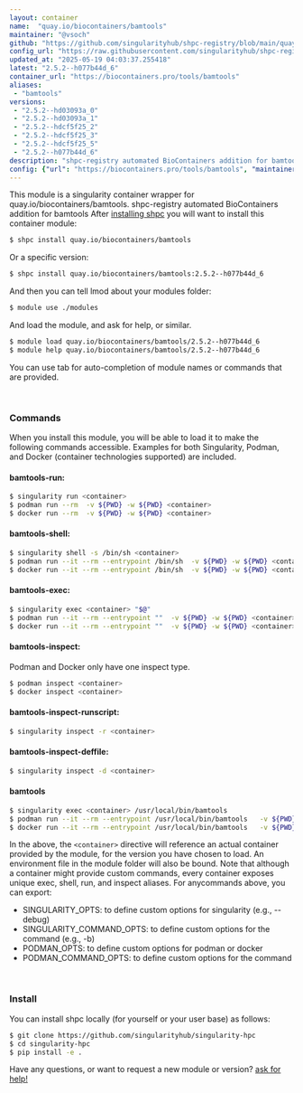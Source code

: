 ```yaml
---
layout: container
name:  "quay.io/biocontainers/bamtools"
maintainer: "@vsoch"
github: "https://github.com/singularityhub/shpc-registry/blob/main/quay.io/biocontainers/bamtools/container.yaml"
config_url: "https://raw.githubusercontent.com/singularityhub/shpc-registry/main/quay.io/biocontainers/bamtools/container.yaml"
updated_at: "2025-05-19 04:03:37.255418"
latest: "2.5.2--h077b44d_6"
container_url: "https://biocontainers.pro/tools/bamtools"
aliases:
 - "bamtools"
versions:
 - "2.5.2--hd03093a_0"
 - "2.5.2--hd03093a_1"
 - "2.5.2--hdcf5f25_2"
 - "2.5.2--hdcf5f25_3"
 - "2.5.2--hdcf5f25_5"
 - "2.5.2--h077b44d_6"
description: "shpc-registry automated BioContainers addition for bamtools"
config: {"url": "https://biocontainers.pro/tools/bamtools", "maintainer": "@vsoch", "description": "shpc-registry automated BioContainers addition for bamtools", "latest": {"2.5.2--h077b44d_6": "sha256:1ca40c89e968555209952d40719ee231d7f6e8bdf89dc9f041809d5266ffe4d1"}, "tags": {"2.5.2--hd03093a_0": "sha256:599e39895bf24cd8cbbccda2a09609dc54435523298147d872267d94dfa19804", "2.5.2--hd03093a_1": "sha256:9eb87f5ff78176c78fab5677976373ab86cabf9ddb0b1ae764ad4009858f417f", "2.5.2--hdcf5f25_2": "sha256:2a6a12c50661287d5605d04e1ab7a67fe9b15994fac26371b52099fd5c59166a", "2.5.2--hdcf5f25_3": "sha256:b4009a6dcec42401b9574902a917c79e955af0f54bf6d14456d2db8dd759f2f7", "2.5.2--hdcf5f25_5": "sha256:36cf305f9dd59d02e33a9fd69543f6f8146b4b7efd1104836d0f847b83db009b", "2.5.2--h077b44d_6": "sha256:1ca40c89e968555209952d40719ee231d7f6e8bdf89dc9f041809d5266ffe4d1"}, "docker": "quay.io/biocontainers/bamtools", "aliases": {"bamtools": "/usr/local/bin/bamtools"}}
---
```


This module is a singularity container wrapper for quay.io/biocontainers/bamtools.
shpc-registry automated BioContainers addition for bamtools
After [installing shpc](#install) you will want to install this container module:


```bash
$ shpc install quay.io/biocontainers/bamtools
```

Or a specific version:

```bash
$ shpc install quay.io/biocontainers/bamtools:2.5.2--h077b44d_6
```

And then you can tell lmod about your modules folder:

```bash
$ module use ./modules
```

And load the module, and ask for help, or similar.

```bash
$ module load quay.io/biocontainers/bamtools/2.5.2--h077b44d_6
$ module help quay.io/biocontainers/bamtools/2.5.2--h077b44d_6
```

You can use tab for auto-completion of module names or commands that are provided.

<br>

### Commands

When you install this module, you will be able to load it to make the following commands accessible.
Examples for both Singularity, Podman, and Docker (container technologies supported) are included.

#### bamtools-run:

```bash
$ singularity run <container>
$ podman run --rm  -v ${PWD} -w ${PWD} <container>
$ docker run --rm  -v ${PWD} -w ${PWD} <container>
```

#### bamtools-shell:

```bash
$ singularity shell -s /bin/sh <container>
$ podman run --it --rm --entrypoint /bin/sh  -v ${PWD} -w ${PWD} <container>
$ docker run --it --rm --entrypoint /bin/sh  -v ${PWD} -w ${PWD} <container>
```

#### bamtools-exec:

```bash
$ singularity exec <container> "$@"
$ podman run --it --rm --entrypoint ""  -v ${PWD} -w ${PWD} <container> "$@"
$ docker run --it --rm --entrypoint ""  -v ${PWD} -w ${PWD} <container> "$@"
```

#### bamtools-inspect:

Podman and Docker only have one inspect type.

```bash
$ podman inspect <container>
$ docker inspect <container>
```

#### bamtools-inspect-runscript:

```bash
$ singularity inspect -r <container>
```

#### bamtools-inspect-deffile:

```bash
$ singularity inspect -d <container>
```


#### bamtools

```bash
$ singularity exec <container> /usr/local/bin/bamtools
$ podman run --it --rm --entrypoint /usr/local/bin/bamtools   -v ${PWD} -w ${PWD} <container> -c " $@"
$ docker run --it --rm --entrypoint /usr/local/bin/bamtools   -v ${PWD} -w ${PWD} <container> -c " $@"
```



In the above, the `<container>` directive will reference an actual container provided
by the module, for the version you have chosen to load. An environment file in the
module folder will also be bound. Note that although a container
might provide custom commands, every container exposes unique exec, shell, run, and
inspect aliases. For anycommands above, you can export:

 - SINGULARITY_OPTS: to define custom options for singularity (e.g., --debug)
 - SINGULARITY_COMMAND_OPTS: to define custom options for the command (e.g., -b)
 - PODMAN_OPTS: to define custom options for podman or docker
 - PODMAN_COMMAND_OPTS: to define custom options for the command

<br>

### Install

You can install shpc locally (for yourself or your user base) as follows:

```bash
$ git clone https://github.com/singularityhub/singularity-hpc
$ cd singularity-hpc
$ pip install -e .
```

Have any questions, or want to request a new module or version? [ask for help!](https://github.com/singularityhub/singularity-hpc/issues)
